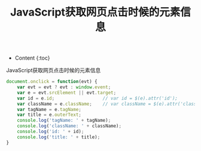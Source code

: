 ﻿---
layout:		post
category:	"JavaScript"
title:		"JavaScript获取网页点击时候的元素信息"
tags:		[JavaScript]
---
- Content
{:toc}

JavaScript获取网页点击时候的元素信息
```js
document.onclick = function(evt) {
    var evt = evt ? evt : window.event;
    var e = evt.srcElement || evt.target;
    var id = e.id; 					// var id = $(e).attr('id');
    var className = e.className; 	// var className = $(e).attr('class');
    var tagName = e.tagName;
    var title = e.outerText;
	console.log('tagName: ' + tagName);
	console.log('className: ' + className);
	console.log('id: ' + id);
	console.log('title: ' + title);
}
```

